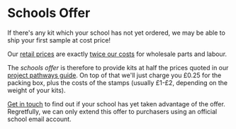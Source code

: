 # Schools Offer

If there's any kit which your school has not yet ordered, we may be able to ship your first sample at cost price!

Our [retail prices](index.html#kit) are exactly [twice our costs](bagging.html) for wholesale parts and labour. 

The *schools offer* is therefore to provide kits at half the prices quoted in our [project pathways guide](/#kits). On top of that we'll just charge you £0.25 for the packing box, plus the costs of the stamps (usually £1-£2, depending on the weight of your kits).

[Get in touch](contact.html) to find out if your school has yet taken advantage of the offer. Regretfully, we can only extend this offer to purchasers using an official school email account.